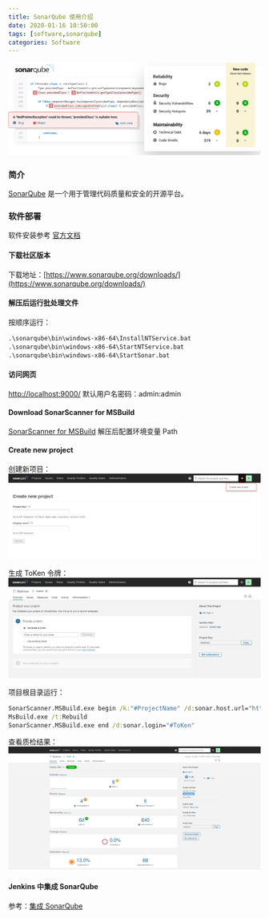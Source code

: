 ```yaml
---
title: SonarQube 使用介绍
date: 2020-01-16 10:50:00
tags: [software,sonarqube]
categories: Software
---
```

<img src="https://raw.githubusercontent.com/Sadness96/sadness96.github.io/master/images/blog/software-SonarQube/sonarqube.png"/>

<!-- more -->
### 简介
[SonarQube](https://www.sonarqube.org/) 是一个用于管理代码质量和安全的开源平台。
### 软件部署
软件安装参考 [官方文档](https://docs.sonarqube.org/latest/setup/get-started-2-minutes/)
#### 下载社区版本
下载地址：[https://www.sonarqube.org/downloads/](https://www.sonarqube.org/downloads/)
#### 解压后运行批处理文件
按顺序运行：
``` cmd
.\sonarqube\bin\windows-x86-64\InstallNTService.bat
.\sonarqube\bin\windows-x86-64\StartNTService.bat
.\sonarqube\bin\windows-x86-64\StartSonar.bat
```
#### 访问网页
[http://localhost:9000/](http://localhost:9000/)
默认用户名密码：admin:admin
#### Download SonarScanner for MSBuild
[SonarScanner for MSBuild](https://sonarcloud.io/documentation/analysis/scan/sonarscanner-for-msbuild/)
解压后配置环境变量 Path
#### Create new project
创建新项目：
<img src="https://raw.githubusercontent.com/Sadness96/sadness96.github.io/master/images/blog/software-SonarQube/CreateNewProject.png"/>

生成 ToKen 令牌：
<img src="https://raw.githubusercontent.com/Sadness96/sadness96.github.io/master/images/blog/software-SonarQube/GenerateToken.png"/>

项目根目录运行：
``` cmd
SonarScanner.MSBuild.exe begin /k:"#ProjectName" /d:sonar.host.url="http://localhost:9000" /d:sonar.login="#ToKen"
MsBuild.exe /t:Rebuild
SonarScanner.MSBuild.exe end /d:sonar.login="#ToKen"
```
查看质检结果：
<img src="https://raw.githubusercontent.com/Sadness96/sadness96.github.io/master/images/blog/software-SonarQube/QualityGate.png"/>

#### Jenkins 中集成 SonarQube
参考：[集成 SonarQube](http://sadness96.github.io/blog/2019/12/26/software-Jenkins/#SonarQube)